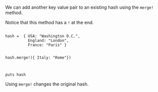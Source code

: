 We can add another key value
pair to an existing
hash using the `merge!` method.

Notice that this method
has a `!` at the end.

<codeblock language="ruby" type="lesson">
<code>
hash =  { USA: "Washington D.C.",
          England: "London",
          France: "Paris" }

hash.merge!({ Italy: "Rome"})

puts hash
</code>
</codeblock>

Using `merge!` changes
the original hash.
